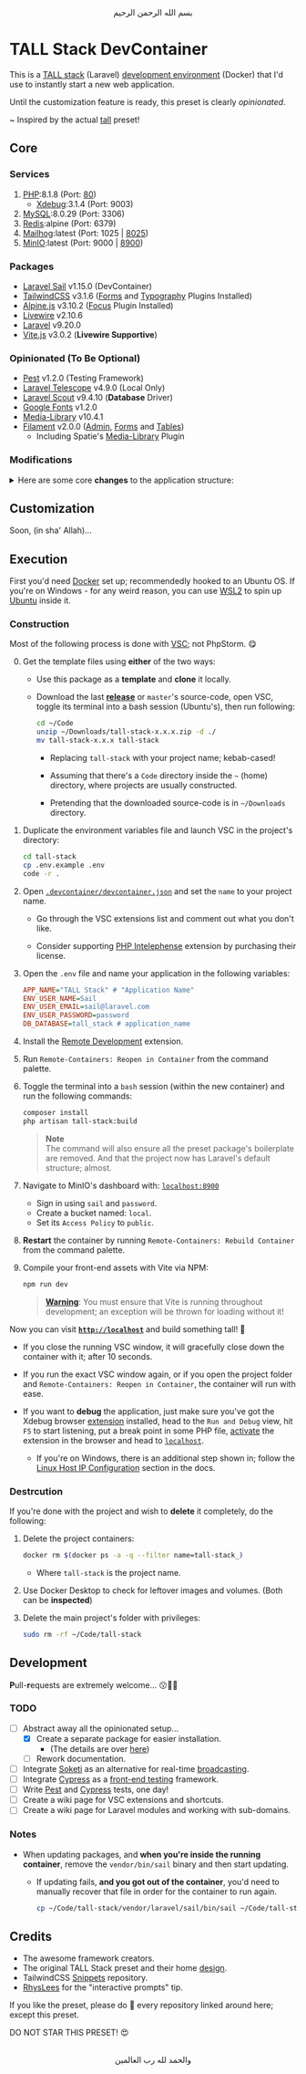 <div align="center">
    بسم الله الرحمن الرحيم
</div>

# TALL Stack DevContainer

This is a [TALL stack](https://tallstack.dev/) (Laravel) [development environment](https://code.visualstudio.com/docs/remote/containers) (Docker) that I'd use to instantly start a new web application.

Until the customization feature is ready, this preset is clearly *opinionated*.

~ Inspired by the actual [tall](https://github.com/laravel-frontend-presets/tall/) preset!


## Core

### Services

1. [PHP](https://www.php.net/):8.1.8 (Port: [80](http://localhost:80))
   - [Xdebug](https://xdebug.org/):3.1.4 (Port: 9003)
2. [MySQL](https://www.mysql.com/):8.0.29 (Port: 3306)
3. [Redis](https://redis.io/):alpine (Port: 6379)
4. [Mailhog](https://github.com/mailhog/MailHog):latest (Port: 1025 | [8025](http://localhost:8025))
5. [MinIO](https://min.io/):latest (Port: 9000 | [8900](http://localhost:8900))

### Packages

- [Laravel Sail](https://github.com/laravel/sail) v1.15.0 (DevContainer)
- [TailwindCSS](https://tailwindcss.com) v3.1.6 ([Forms](https://github.com/tailwindlabs/tailwindcss-forms) and [Typography](https://tailwindcss.com/docs/typography-plugin) Plugins Installed)
- [Alpine.js](https://alpinejs.dev) v3.10.2 ([Focus](https://alpinejs.dev/plugins/focus) Plugin Installed)
- [Livewire](https://laravel-livewire.com) v2.10.6
- [Laravel](https://laravel.com) v9.20.0
- [Vite.js](https://vitejs.dev/guide/why.html#the-problems) v3.0.2 (**Livewire Supportive**)

### Opinionated (To Be Optional)

- [Pest](https://pestphp.com) v1.2.0 (Testing Framework)
- [Laravel Telescope](https://laravel.com/docs/telescope) v4.9.0 (Local Only)
- [Laravel Scout](https://laravel.com/docs/scout) v9.4.10 (**Database** Driver)
- [Google Fonts](https://github.com/spatie/laravel-google-fonts) v1.2.0
- [Media-Library](https://github.com/spatie/laravel-medialibrary) v10.4.1
- [Filament](https://filamentphp.com) v2.0.0 ([Admin](https://filamentphp.com/docs/admin), [Forms](https://filamentphp.com/docs/forms) and [Tables](https://filamentphp.com/docs/tables))
  - Including Spatie's [Media-Library](https://filamentphp.com/docs/2.x/spatie-laravel-media-library-plugin/installation) Plugin

### Modifications

<details><summary>Here are some core <strong>changes</strong> to the application structure:</summary>
<p>

- Environment Related:

  - Set a lot of essential and supportive VSC [`extensions`](https://github.com/GoodM4ven/tall-stack/blob/master/.devcontainer/devcontainer.json#L11) to be installed along the environment.

  - Included the following in version-control:

    - Essential [settings](.vscode/settings.json) for VSC and its extensions.

      - You should check them out. Especially the HTML attribute wrapping strategy, `wrapAttribute`, used by Blade Formatter extension.

    - Laravel Sail package in order for this whole thing to work **with only Docker installed**.

    - Xdebug dev-container VSC settings to start debugging easily.

  - Configured Vite.js to hot-reload the page upon file changes while preserving the state of Livewire components...

    > **Note**
    > If the change was done on the page itself though, which happens to contain an inlined Livewire component, then the state will be reset too in that case.

- Package Configuration:

  - MinIO is integrated to be the default Filesystem Disk. (`s3`)

  - Livewire's **temporary** upload filesystem is set to `local` though.

  - Livewire's **default `layout`** was set to the custom `master` layout we've created.

  - Some styles are defined in [`tailwind.config.js`](https://github.com/GoodM4ven/tall-stack/blob/master/tailwind.config.js) file, including:

    - Defined `content` for Blade file directories.

    - Added Filament colors: [`primary`, `success`, `warning` and `danger`].

    - Set the dark-mode to be `class`, and added a `dark-primary` colors.

      - (Click Laravel's logo in the home page! 😉)

  - Added `Mulish` as the default font via the Google Fonts package, and set its storage to `s3`.

  - Set `visibility` to `public` in Media-Libary's config file, and set the storage to `s3`.

  - Modified filament configurations as follows:

    - Enabled dark mode.

    - Hidden the 2 widgets from the default dashboard, and the default logo.

    - Added the default `favicon.ico` we've got for the app.

    - Set the default notification alignment to `top`/`right`.

- Project Structure:

  - Moved `lang` folder into `resources`.

  - A [Prettier](https://prettier.io/)'s configuration file is initialized in the project's root directory.

  - Added and registered a `Services/Helpers/general.php` helper file.

  - Added Laravel's logo as a cute favicon.

  - Designed a [`master`](https://github.com/GoodM4ven/tall-stack/blob/master/resources/views/components/layouts/master.blade.php) layout component, with `@stack()`s for various elements.

  - Redesigned a [`home`](https://github.com/GoodM4ven/tall-stack/blob/master/resources/views/home.blade.php) view to shout out for the TALL stack!

    - Replacing the default route with one for `home`, of course.

  - Organized the original environment variables and package-specific ones.

- Extra Modifications:

  - Added a [environment user](database/seeders/DatabaseSeeder.php#L18) to be generated by default.

    - Allowed this user to [access Filament](app/Models/User.php#L31) in production.

  - Added an environment variable, `PASSWORD_TIMEOUT`, which points to the setting in `config/auth.php` file.

</p>
</details>


## Customization

Soon, (in sha' Allah)...


## Execution

First you'd need [Docker](https://www.docker.com/products/docker-desktop/) set up; recommendedly hooked to an Ubuntu OS. If you're on Windows - for any weird reason, you can use [WSL2](https://laravel.com/docs/9.x/installation#getting-started-on-windows) to spin up [Ubuntu](https://apps.microsoft.com/store/detail/ubuntu/9PDXGNCFSCZV) inside it.

### Construction

Most of the following process is done with [VSC](https://code.visualstudio.com/); not PhpStorm. 😋

0. Get the template files using **either** of the two ways:

   - Use this package as a **template** and **clone** it locally.

   - Download the last [**release**](https://github.com/GoodM4ven/tall-stack/releases) or `master`'s source-code, open VSC, toggle its terminal into a bash session (Ubuntu's), then run following:

     ```bash
     cd ~/Code
     unzip ~/Downloads/tall-stack-x.x.x.zip -d ./
     mv tall-stack-x.x.x tall-stack
     ```

     - Replacing `tall-stack` with your project name; kebab-cased!

     - Assuming that there's a `Code` directory inside the `~` (home) directory, where projects are usually constructed.

     - Pretending that the downloaded source-code is in `~/Downloads` directory.

1. Duplicate the environment variables file and launch VSC in the project's directory:

   ```bash
   cd tall-stack
   cp .env.example .env
   code -r .
   ```

2. Open [`.devcontainer/devcontainer.json`](https://github.com/GoodM4ven/tall-stack/blob/master/.devcontainer/devcontainer.json) and set the `name` to your project name.

   - Go through the VSC extensions list and comment out what you don't like.

   - Consider supporting [PHP Intelephense](https://intelephense.com/) extension by purchasing their license.

3. Open the `.env` file and name your application in the following variables:

   ```ini
   APP_NAME="TALL Stack" # "Application Name"
   ENV_USER_NAME=Sail
   ENV_USER_EMAIL=sail@laravel.com
   ENV_USER_PASSWORD=password
   DB_DATABASE=tall_stack # application_name
   ```

4. Install the [Remote Development](https://marketplace.visualstudio.com/items?itemName=ms-vscode-remote.vscode-remote-extensionpack) extension.

5. Run `Remote-Containers: Reopen in Container` from the command palette.

6. Toggle the terminal into a `bash` session (within the new container) and run the following commands:
   ```bash
   composer install
   php artisan tall-stack:build
   ```

   > **Note**<br>
   > The command will also ensure all the preset package's boilerplate are removed. And that the project now has Laravel's default structure; almost.

7. Navigate to MinIO's dashboard with: [`localhost:8900`](http://localhost:8900)

   - Sign in using `sail` and `password`.
   - Create a bucket named: `local`.
   - Set its `Access Policy` to `public`.

8. **Restart** the container by running `Remote-Containers: Rebuild Container` from the command palette.

9. Compile your front-end assets with Vite via NPM:
    ```bash
    npm run dev
    ```

    > **[Warning](www.google.com)**: You must ensure that Vite is running throughout development; an exception will be thrown for loading without it!

Now you can visit **[`http://localhost`](http://localhost)** and build something tall! 🙂

   - If you close the running VSC window, it will gracefully close down the container with it; after 10 seconds.

   - If you run the exact VSC window again, or if you open the project folder and `Remote-Containers: Reopen in Container`, the container will run with ease.

   - If you want to **debug** the application, just make sure you've got the Xdebug browser [extension](https://xdebug.org/docs/step_debug#browser-extensions) installed, head to the `Run and Debug` view, hit `F5` to start listening, put a break point in some PHP file, [activate](https://github.com/mac-cain13/xdebug-helper-for-chrome#hotkeys) the extension in the browser and head to [`localhost`](http://localhost).

     - If you're on Windows, there is an additional step shown in; follow the [Linux Host IP Configuration](https://laravel.com/docs/9.x/sail#debugging-with-xdebug) section in the docs.

### Destrcution

If you're done with the project and wish to **delete** it completely, do the following:

   1. Delete the project containers:

      ```bash
      docker rm $(docker ps -a -q --filter name=tall-stack_)
      ```

      - Where `tall-stack` is the project name.

   2. Use Docker Desktop to check for leftover images and volumes. (Both can be **inspected**)

   3. Delete the main project's folder with privileges:

      ```bash
      sudo rm -rf ~/Code/tall-stack
      ```


## Development

**P**ull-**r**equests are extremely welcome... 😗👍🏻

### TODO

- [ ] Abstract away all the opinionated setup...
  - [x] Create a separate package for easier installation.
    - (The details are over [here](https://github.com/GoodM4ven/tall-stack-builder#TODOs))
  - [ ] Rework documentation.
- [ ] Integrate [Soketi](https://github.com/soketi/soketi) as an alternative for real-time [broadcasting](https://laravel.com/docs/9.x/broadcasting).
- [ ] Integrate [Cypress](https://github.com/laracasts/cypress) as a [front-end testing](https://cypress.io) framework.
- [ ] Write [Pest](https://pestphp.com) and [Cypress](https://cypress.io) tests, one day!
- [ ] Create a wiki page for VSC extensions and shortcuts.
- [ ] Create a wiki page for Laravel modules and working with sub-domains.

### Notes

- When updating packages, and **when you're inside the running container**, remove the `vendor/bin/sail` binary and then start updating.

  - If updating fails, **and you got out of the container**, you'd need to manually recover that file in order for the container to run again.

    ```bash
    cp ~/Code/tall-stack/vendor/laravel/sail/bin/sail ~/Code/tall-stack/vendor/bin/
    ```


## Credits

- The awesome framework creators.
- The original TALL Stack preset and their home [design](https://github.com/laravel-frontend-presets/tall/blob/master/stubs/default/resources/views/welcome.blade.php).
- TailwindCSS [Snippets](https://github.com/Pondorasti/tailwindcss-snippets) repository.
- [RhysLees](https://github.com/RhysLees) for the "interactive prompts" tip.

If you like the preset, please do 🌟 every repository linked around here; except this preset.

DO NOT STAR THIS PRESET! 😍


<div align="center">
   <br>والحمد لله رب العالمين
</div>
